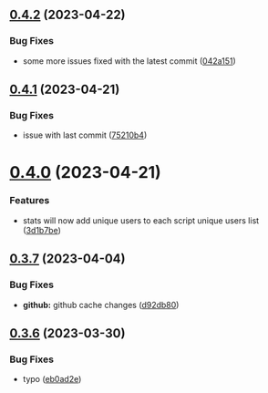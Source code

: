 ## [0.4.2](https://github.com/Torwent/wasp-api/compare/v0.4.1...v0.4.2) (2023-04-22)


### Bug Fixes

* some more issues fixed with the latest commit ([042a151](https://github.com/Torwent/wasp-api/commit/042a151a9f927a244c03fae183fc0d374ad2d3c8))



## [0.4.1](https://github.com/Torwent/wasp-api/compare/v0.4.0...v0.4.1) (2023-04-21)


### Bug Fixes

* issue with last commit ([75210b4](https://github.com/Torwent/wasp-api/commit/75210b4c125da7083e02346964bebab1c29a34e9))



# [0.4.0](https://github.com/Torwent/wasp-api/compare/v0.3.7...v0.4.0) (2023-04-21)


### Features

* stats will now add unique users to each script unique users list ([3d1b7be](https://github.com/Torwent/wasp-api/commit/3d1b7befcc6c09674be032df8e5edad655e61547))



## [0.3.7](https://github.com/Torwent/wasp-api/compare/v0.3.6...v0.3.7) (2023-04-04)


### Bug Fixes

* **github:** github cache changes ([d92db80](https://github.com/Torwent/wasp-api/commit/d92db80d023141489004b82649b99ea9a2b659ec))



## [0.3.6](https://github.com/Torwent/wasp-api/compare/v0.3.5...v0.3.6) (2023-03-30)


### Bug Fixes

* typo ([eb0ad2e](https://github.com/Torwent/wasp-api/commit/eb0ad2e319c3ff7c71c6c5bb0ad47f6508a9606a))



